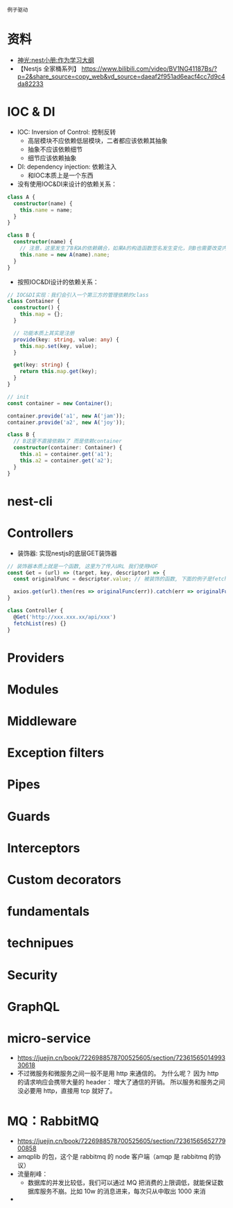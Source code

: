 ```
例子驱动
```
# 资料
- [神光:nest小册:作为学习大纲](https://juejin.cn/book/7226988578700525605/section/7229127664756326455)
- 【Nestjs 全家桶系列】 https://www.bilibili.com/video/BV1NG41187Bs/?p=2&share_source=copy_web&vd_source=daeaf2f951ad6eacf4cc7d9c4da82233


# IOC & DI
- IOC: Inversion of Control: 控制反转
  - 高层模块不应依赖低层模块，二者都应该依赖其抽象
  - 抽象不应该依赖细节
  - 细节应该依赖抽象
- DI: dependency injection: 依赖注入
  - 和IOC本质上是一个东西
- 没有使用IOC&DI来设计的依赖关系：
```ts
class A {
  constructor(name) {
    this.name = name;
  }
}

class B {
  constructor(name) {
    // 注意，这里发生了B和A的依赖耦合，如果A的构造函数签名发生变化，则B也需要改变内部这里的实现
    this.name = new A(name).name;
  }
}
```
- 按照IOC&DI设计的依赖关系：
```ts
// IOC&DI实现：我们会引入一个第三方的管理依赖的class
class Container {
  constructor() {
    this.map = {};
  }

  // 功能本质上其实是注册
  provide(key: string, value: any) {
    this.map.set(key, value);
  }

  get(key: string) {
    return this.map.get(key);
  }
}

// init
const container = new Container();

container.provide('a1', new A('jam'));
container.provide('a2', new A('joy'));

class B {
  // B这里不直接依赖A了 而是依赖container
  constructor(container: Container) {
    this.a1 = container.get('a1');
    this.a2 = container.get('a2');
  }
}

```
# nest-cli

# Controllers
- 装饰器: 实现nestjs的底层GET装饰器
```js
// 装饰器本质上就是一个函数, 这里为了传入URL 我们使用HOF
const Get = (url) => (target, key, descriptor) => {
  const originalFunc = descriptor.value; // 被装饰的函数, 下面的例子是fetchList函数

  axios.get(url).then(res => originalFunc(err)).catch(err => originalFunc(err))
}

class Controller {
  @Get('http://xxx.xxx.xx/api/xxx')
  fetchList(res) {}
}
```
# Providers
# Modules
# Middleware
# Exception filters
# Pipes
# Guards
# Interceptors
# Custom decorators
# fundamentals
# technipues
# Security
# GraphQL
# micro-service
- https://juejin.cn/book/7226988578700525605/section/7236156501499330618
- 不过微服务和微服务之间一般不是用 http 来通信的。
为什么呢？
因为 http 的请求响应会携带大量的 header：
增大了通信的开销。
所以服务和服务之间没必要用 http，直接用 tcp 就好了。
# MQ：RabbitMQ
- https://juejin.cn/book/7226988578700525605/section/7236156565277900858
- amqplib 的包，这个是 rabbitmq 的 node 客户端（amqp 是 rabbitmq 的协议）
- 流量削峰：
  - 数据库的并发比较低，我们可以通过 MQ 把消费的上限调低，就能保证数据库服务不崩。比如 10w 的消息进来，每次只从中取出 1000 来消
- 
